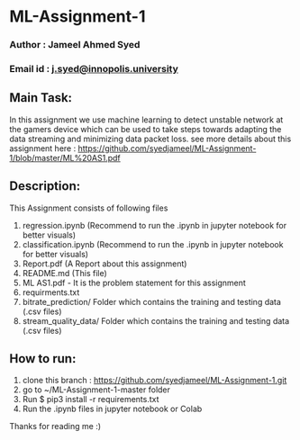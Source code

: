 # ML-Assignment-1
### Author : Jameel Ahmed Syed
### Email id : j.syed@innopolis.university

## Main Task:
In this assignment we use machine learning to detect unstable
network at the gamers device which can be used to take steps 
towards adapting the data streaming and minimizing
data packet loss.
see more details about this assignment here : https://github.com/syedjameel/ML-Assignment-1/blob/master/ML%20AS1.pdf


## Description:
This Assignment consists of following files 
1. regression.ipynb (Recommend to run the .ipynb in jupyter notebook for better visuals)
2. classification.ipynb (Recommend to run the .ipynb in jupyter notebook for better visuals)
3. Report.pdf (A Report about this assignment)
3. README.md (This file)
4. ML AS1.pdf - It is the problem statement for this assignment
5. requirments.txt
6. bitrate_prediction/ Folder which contains the training and testing data (.csv files)
7. stream_quality_data/ Folder which contains the training and testing data (.csv files)


## How to run:
1. clone this branch : https://github.com/syedjameel/ML-Assignment-1.git
2. go to ~/ML-Assignment-1-master folder
3. Run $ pip3 install -r requirements.txt
4. Run the .ipynb files in jupyter notebook or Colab 


Thanks for reading me :)
